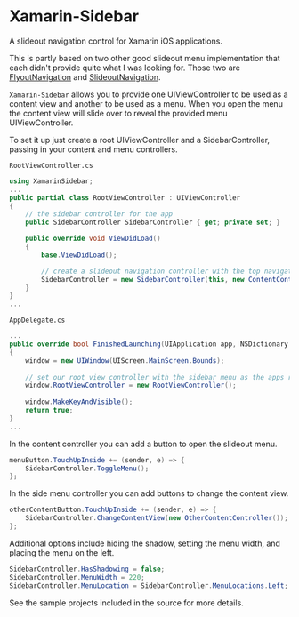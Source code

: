 Xamarin-Sidebar
============================

A slideout navigation control for Xamarin iOS applications.

This is partly based on two other good slideout menu implementation that each didn't 
provide quite what I was looking for. Those two are 
[FlyoutNavigation](https://github.com/Clancey/FlyoutNavigation)
and
[SlideoutNavigation](https://github.com/thedillonb/MonoTouch.SlideoutNavigation/).

`Xamarin-Sidebar` allows you to provide one UIViewController to be used as a content view
and another to be used as a menu. When you open the menu the content view will slide over
to reveal the provided menu UIViewController.

To set it up just create a root UIViewController and a SidebarController, passing in your 
content and menu controllers.

`RootViewController.cs`
```csharp
using XamarinSidebar;
...
public partial class RootViewController : UIViewController
{
	// the sidebar controller for the app
	public SidebarController SidebarController { get; private set; }

	public override void ViewDidLoad()
	{
		base.ViewDidLoad();

		// create a slideout navigation controller with the top navigation controller and the menu view controller
		SidebarController = new SidebarController(this, new ContentController(), new SideMenuController());
	}
}
...
```

`AppDelegate.cs`
```csharp
...
public override bool FinishedLaunching(UIApplication app, NSDictionary options)
{
	window = new UIWindow(UIScreen.MainScreen.Bounds);
	
	// set our root view controller with the sidebar menu as the apps root view controller
	window.RootViewController = new RootViewController();
	
	window.MakeKeyAndVisible();
	return true;
}
...
```

In the content controller you can add a button to open the slideout menu.

```csharp
menuButton.TouchUpInside += (sender, e) => {
	SidebarController.ToggleMenu();
};
```

In the side menu controller you can add buttons to change the content view.

```csharp
otherContentButton.TouchUpInside += (sender, e) => {
	SidebarController.ChangeContentView(new OtherContentController());
};
```

Additional options include hiding the shadow, setting the menu width, and placing the menu 
on the left.

```csharp
SidebarController.HasShadowing = false;
SidebarController.MenuWidth = 220;
SidebarController.MenuLocation = SidebarController.MenuLocations.Left;
```

See the sample projects included in the source for more details.